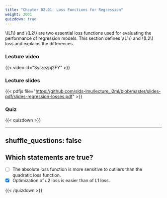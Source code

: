 ```yaml
---
title: "Chapter 02.01: Loss Functions for Regression"
weight: 2001
quizdown: true
---
```

\\(L1\\) and \\(L2\\) are two essential loss functions used for evaluating the performance of regression models. This section defines \\(L1\\) and \\(L2\\) loss and explains the differences. 

<!--more-->

### Lecture video

{{< video id="Syrzezpj2FY" >}}

### Lecture slides

{{< pdfjs file="https://github.com/slds-lmu/lecture_i2ml/blob/master/slides-pdf/slides-regression-losses.pdf" >}}


### Quiz

{{< quizdown >}}

---
shuffle_questions: false
---

## Which statements are true? 

- [ ] The absolute loss function is more sensitive to outliers than the quadratic loss function.
- [x] Optimization of $L2$ loss is easier than of $L1$ loss.

{{< /quizdown >}}

